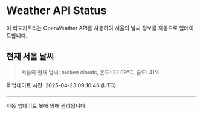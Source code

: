 
# Weather API Status

이 리포지토리는 OpenWeather API를 사용하여 서울의 날씨 정보를 자동으로 업데이트합니다.

## 현재 서울 날씨
> 서울의 현재 날씨: broken clouds, 온도: 22.09°C, 습도: 41%

⏳ 업데이트 시간: 2025-04-23 09:10:46 (UTC)

---
자동 업데이트 봇에 의해 관리됩니다.
